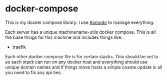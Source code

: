 # docker-compose

This is my docker compose library.   I use [Komodo](https://github.com/moghtech/komodo) to manage everything.  



Each server has a unique machinename-utils docker compose.   This is all the base things for this machine and includes things like:

* traefik

Each other docker compose file is for certain stacks.  This should be set to so each stack can run on any docker host and everything should use unique domain names and if things move hosts a simple cname update is all you need to fix any api ties.

